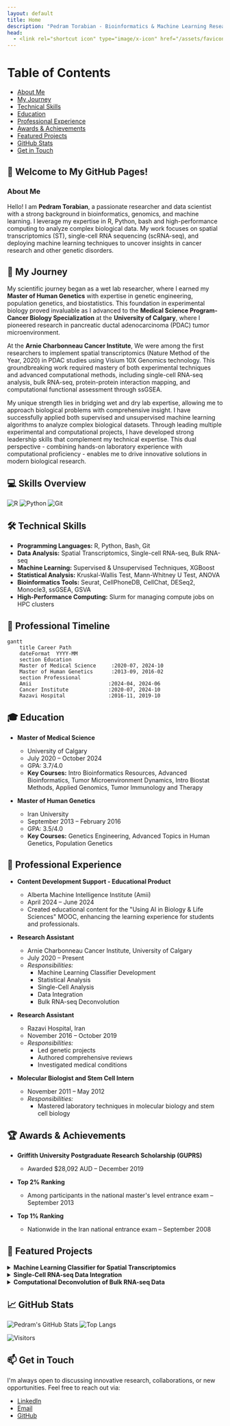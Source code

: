 ```yaml
---
layout: default
title: Home
description: "Pedram Torabian - Bioinformatics & Machine Learning Researcher"
head:
  - <link rel="shortcut icon" type="image/x-icon" href="/assets/favicon.ico">
---
```



# Table of Contents
- [About Me](#about-me)
- [My Journey](#-my-journey)
- [Technical Skills](#️-technical-skills)
- [Education](#-education)
- [Professional Experience](#-professional-experience)
- [Awards & Achievements](#-awards--achievements)
- [Featured Projects](#-featured-projects)
- [GitHub Stats](#-github-stats)
- [Get in Touch](#-get-in-touch)

## 👋 Welcome to My GitHub Pages!

### About Me

Hello! I am **Pedram Torabian**, a passionate researcher and data scientist with a strong background in bioinformatics, genomics, and machine learning. I leverage my expertise in R, Python, bash and high-performance computing to analyze complex biological data. My work focuses on spatial transcriptomics (ST), single-cell RNA sequencing (scRNA-seq), and deploying machine learning techniques to uncover insights in cancer research and other genetic disorders.

## 🌱 My Journey
My scientific journey began as a wet lab researcher, where I earned my **Master of Human Genetics** with expertise in genetic engineering, population genetics, and biostatistics. This foundation in experimental biology proved invaluable as I advanced to the **Medical Science Program-Cancer Biology Specialization** at the **University of Calgary**, where I pioneered research in pancreatic ductal adenocarcinoma (PDAC) tumor microenvironment.

At the **Arnie Charbonneau Cancer Institute**, We were among the first researchers to implement spatial transcriptomics (Nature Method of the Year, 2020) in PDAC studies using Visium 10X Genomics technology. This groundbreaking work required mastery of both experimental techniques and advanced computational methods, including single-cell RNA-seq analysis, bulk RNA-seq, protein-protein interaction mapping, and computational functional assessment through ssGSEA.

My unique strength lies in bridging wet and dry lab expertise, allowing me to approach biological problems with comprehensive insight. I have successfully applied both supervised and unsupervised machine learning algorithms to analyze complex biological datasets. Through leading multiple experimental and computational projects, I have developed strong leadership skills that complement my technical expertise. This dual perspective - combining hands-on laboratory experience with computational proficiency - enables me to drive innovative solutions in modern biological research.

## 💻 Skills Overview

![R](https://img.shields.io/badge/R-276DC3?style=for-the-badge&logo=r&logoColor=white)
![Python](https://img.shields.io/badge/Python-14354C?style=for-the-badge&logo=python&logoColor=white)
![Git](https://img.shields.io/badge/Git-F05032?style=for-the-badge&logo=git&logoColor=white)

## 🛠️ Technical Skills

- **Programming Languages:** R, Python, Bash, Git
- **Data Analysis:** Spatial Transcriptomics, Single-cell RNA-seq, Bulk RNA-seq
- **Machine Learning:** Supervised & Unsupervised Techniques, XGBoost
- **Statistical Analysis:** Kruskal-Wallis Test, Mann-Whitney U Test, ANOVA
- **Bioinformatics Tools:** Seurat, CellPhoneDB, CellChat, DESeq2, Monocle3, ssGSEA, GSVA
- **High-Performance Computing:** Slurm for managing compute jobs on HPC clusters

## 📅 Professional Timeline

```mermaid
gantt
    title Career Path
    dateFormat  YYYY-MM
    section Education
    Master of Medical Science     :2020-07, 2024-10
    Master of Human Genetics      :2013-09, 2016-02
    section Professional
    Amii                         :2024-04, 2024-06
    Cancer Institute             :2020-07, 2024-10
    Razavi Hospital              :2016-11, 2019-10
```

## 🎓 Education

- **Master of Medical Science**
  - University of Calgary
  - July 2020 – October 2024
  - GPA: 3.7/4.0
  - **Key Courses:** Intro Bioinformatics Resources, Advanced Bioinformatics, Tumor Microenvironment Dynamics, Intro Biostat Methods, Applied Genomics, Tumor Immunology and Therapy

- **Master of Human Genetics**
  - Iran University
  - September 2013 – February 2016
  - GPA: 3.5/4.0
  - **Key Courses:** Genetics Engineering, Advanced Topics in Human Genetics, Population Genetics

## 💼 Professional Experience

- **Content Development Support - Educational Product**
  - Alberta Machine Intelligence Institute (Amii)
  - April 2024 – June 2024
  - Created educational content for the "Using AI in Biology & Life Sciences" MOOC, enhancing the learning experience for students and professionals.

- **Research Assistant**
  - Arnie Charbonneau Cancer Institute, University of Calgary
  - July 2020 – Present
  - *Responsibilities:*
    - Machine Learning Classifier Development
    - Statistical Analysis
    - Single-Cell Analysis
    - Data Integration
    - Bulk RNA-seq Deconvolution

- **Research Assistant**
  - Razavi Hospital, Iran
  - November 2016 – October 2019
  - *Responsibilities:*
    - Led genetic projects
    - Authored comprehensive reviews
    - Investigated medical conditions

- **Molecular Biologist and Stem Cell Intern**
  - November 2011 – May 2012
  - *Responsibilities:*
    - Mastered laboratory techniques in molecular biology and stem cell biology

## 🏆 Awards & Achievements

- **Griffith University Postgraduate Research Scholarship (GUPRS)**
  - Awarded $28,092 AUD – December 2019

- **Top 2% Ranking**
  - Among participants in the national master's level entrance exam – September 2013

- **Top 1% Ranking**
  - Nationwide in the Iran national entrance exam – September 2008

## 📂 Featured Projects

<details>
<summary><strong>Machine Learning Classifier for Spatial Transcriptomics</strong></summary>

- Technologies used: R, Python, XGBoost, Seurat
- Key achievements:
  - Developed a robust machine learning classifier in R and Python
  - Accurately predicted cell identities based on gene expression profiles
  - Integrated Seurat for comprehensive data analysis
</details>

<details>
<summary><strong>Single-Cell RNA-seq Data Integration</strong></summary>

- Technologies used: R, Seurat
- Key achievements:
  - Led analysis of 30 GB of single-cell RNA-seq data from ten samples
  - Identified cell type-specific marker genes
  - Created comprehensive marker gene list for diverse cellular populations
</details>

<details>
<summary><strong>Computational Deconvolution of Bulk RNA-seq Data</strong></summary>

- Technologies used: R, Deconvolution algorithms
- Key achievements:
  - Applied four computational deconvolution methods to TCGA data
  - Uncovered gene expression variations related to stromal levels
  - Provided insights into cancer progression mechanisms
</details>

## 📈 GitHub Stats

![Pedram's GitHub Stats](https://github-readme-stats.vercel.app/api?username=Pedramto89&show_icons=true&theme=radical)
![Top Langs](https://github-readme-stats.vercel.app/api/top-langs/?username=Pedramto89&layout=compact&theme=radical)

![Visitors](https://visitor-badge.laobi.icu/badge?page_id=Pedramto89.Pedramto89)

## 📫 Get in Touch

I'm always open to discussing innovative research, collaborations, or new opportunities. Feel free to reach out via:

- [LinkedIn](https://www.linkedin.com/in/pedram-torabian)
- [Email](mailto:pedram.torabian@ucalgary.ca)
- [GitHub](https://github.com/Pedramto89)
